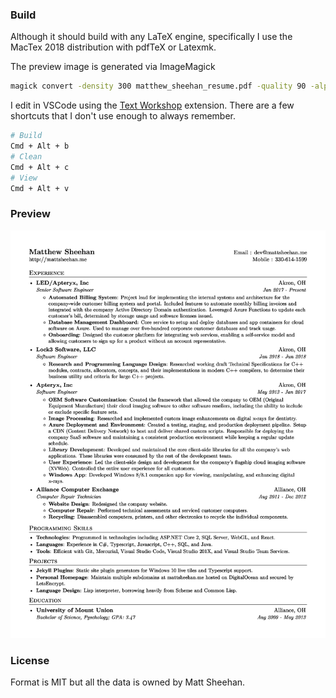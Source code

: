 ### Build

Although it should build with any LaTeX engine, specifically I use the MacTex 2018 distribution with pdfTeX or Latexmk.

The preview image is generated via ImageMagick
```sh
magick convert -density 300 matthew_sheehan_resume.pdf -quality 90 -alpha off resume_preview.png
```

I edit in VSCode using the [Text Workshop](https://github.com/James-Yu/LaTeX-Workshop) extension. There are a few shortcuts that I don't use enough to always remember.
```sh
# Build
Cmd + Alt + b
# Clean
Cmd + Alt + c
# View
Cmd + Alt + v
```

### Preview
![Resume Screenshot](/resume_preview.png)

### License
Format is MIT but all the data is owned by Matt Sheehan.
